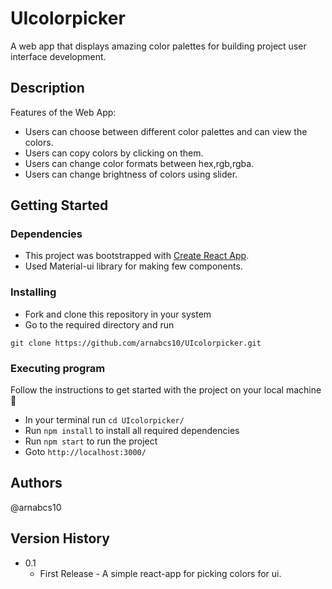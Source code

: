 # UIcolorpicker

 A web app that displays amazing color palettes for building project user interface development.

## Description
Features of the Web App:

- Users can choose between different color palettes and can view the colors.
- Users can copy colors by clicking on them.
- Users can change color formats between hex,rgb,rgba.
- Users can change brightness of colors using slider.

## Getting Started

### Dependencies

* This project was bootstrapped with [Create React App](https://github.com/facebook/create-react-app).
* Used Material-ui library for making few components.

### Installing

* Fork and clone this repository in your system
* Go to the required directory and run 
```
git clone https://github.com/arnabcs10/UIcolorpicker.git
```

### Executing program
Follow the instructions to get started with the project on your local machine 🚀

* In your terminal run `cd UIcolorpicker/`
* Run `npm install` to install all required dependencies
* Run `npm start` to run the project
* Goto `http://localhost:3000/` 

## Authors

@arnabcs10

## Version History

* 0.1
    * First Release - A simple react-app for picking colors for ui.

